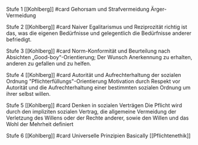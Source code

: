Stufe 1 [[Kohlberg]] #card 
Gehorsam und Strafvermeidung
Ärger-Vermeidung

Stufe 2 [[Kohlberg]] #card 
Naiver Egalitarismus und Reziprozität
richtig ist das, was die eigenen Bedürfnisse und gelegentlich die Bedürfnisse anderer befriedigt.

Stufe 3 [[Kohlberg]] #card 
Norm-Konformität und Beurteilung
nach Absichten
„Good-boy“-Orientierung; Der Wunsch Anerkennung zu
erhalten, anderen zu gefallen und zu helfen.

Stufe 4 [[Kohlberg]] #card 
Autorität und Aufrechterhaltung der
sozialen Ordnung
"Pflichterfüllungs"-Orientierung Motivation durch Respekt vor Autorität und die
Aufrechterhaltung einer bestimmten sozialen Ordnung um ihrer selbst willen.

Stufe 5 [[Kohlberg]] #card 
Denken in sozialen Verträgen
Die Pflicht wird durch den impliziten sozialen Vertrag, die
allgemeine Vermeidung der Verletzung des Willens oder
der Rechte anderer, sowie den Willen und das Wohl der
Mehrheit definiert

Stufe 6 [[Kohlberg]] #card 
Universelle Prinzipien
Basically [[Pflichtenethik]] 

